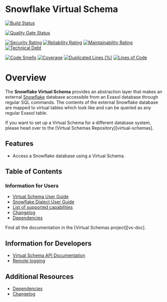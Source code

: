 # Snowflake Virtual Schema

[![Build Status](https://github.com/exasol/snowflake-virtual-schema/actions/workflows/ci-build.yml/badge.svg)](https://github.com/exasol/snowflake-virtual-schema/actions/workflows/ci-build.yml)

[![Quality Gate Status](https://sonarcloud.io/api/project_badges/measure?project=com.exasol%3Asnowflake-virtual-schema&metric=alert_status)](https://sonarcloud.io/dashboard?id=com.exasol%3Asnowflake-virtual-schema)

[![Security Rating](https://sonarcloud.io/api/project_badges/measure?project=com.exasol%3Asnowflake-virtual-schema&metric=security_rating)](https://sonarcloud.io/dashboard?id=com.exasol%3Asnowflake-virtual-schema)
[![Reliability Rating](https://sonarcloud.io/api/project_badges/measure?project=com.exasol%3Asnowflake-virtual-schema&metric=reliability_rating)](https://sonarcloud.io/dashboard?id=com.exasol%3Asnowflake-virtual-schema)
[![Maintainability Rating](https://sonarcloud.io/api/project_badges/measure?project=com.exasol%3Asnowflake-virtual-schema&metric=sqale_rating)](https://sonarcloud.io/dashboard?id=com.exasol%3Asnowflake-virtual-schema)
[![Technical Debt](https://sonarcloud.io/api/project_badges/measure?project=com.exasol%3Asnowflake-virtual-schema&metric=sqale_index)](https://sonarcloud.io/dashboard?id=com.exasol%3Asnowflake-virtual-schema)

[![Code Smells](https://sonarcloud.io/api/project_badges/measure?project=com.exasol%3Asnowflake-virtual-schema&metric=code_smells)](https://sonarcloud.io/dashboard?id=com.exasol%3Asnowflake-virtual-schema)
[![Coverage](https://sonarcloud.io/api/project_badges/measure?project=com.exasol%3Asnowflake-virtual-schema&metric=coverage)](https://sonarcloud.io/dashboard?id=com.exasol%3Asnowflake-virtual-schema)
[![Duplicated Lines (%)](https://sonarcloud.io/api/project_badges/measure?project=com.exasol%3Asnowflake-virtual-schema&metric=duplicated_lines_density)](https://sonarcloud.io/dashboard?id=com.exasol%3Asnowflake-virtual-schema)
[![Lines of Code](https://sonarcloud.io/api/project_badges/measure?project=com.exasol%3Asnowflake-virtual-schema&metric=ncloc)](https://sonarcloud.io/dashboard?id=com.exasol%3Asnowflake-virtual-schema)

# Overview

The **Snowflake Virtual Schema** provides an abstraction layer that makes an external [Snowflake](https://www.Snowflake.org/) database accessible from an Exasol database through regular SQL commands. The contents of the external Snowflake database are mapped to virtual tables which look like and can be queried as any regular Exasol table.

If you want to set up a Virtual Schema for a different database system, please head over to the [Virtual Schemas Repository][virtual-schemas].

## Features

* Access a Snowflake database using a Virtual Schema.

## Table of Contents

### Information for Users

* [Virtual Schema User Guide](https://docs.exasol.com/database_concepts/virtual_schemas.htm)
* [Snowflake Dialect User Guide](doc/user_guide/Snowflake_user_guide.md)
* [List of supported capabilities](doc/generated/capabilities.md)
* [Changelog](doc/changes/changelog.md)
* [Dependencies](dependencies.md)

Find all the documentation in the [Virtual Schemas project][vs-doc].

## Information for Developers

* [Virtual Schema API Documentation](https://github.com/exasol/virtual-schema-common-java/blob/main/doc/development/api/virtual_schema_api.md)
* [Remote logging](https://docs.exasol.com/db/latest/database_concepts/virtual_schema/logging.htm)

## Additional Resources

* [Dependencies](dependencies.md)
* [Changelog](doc/changes/changelog.md)
